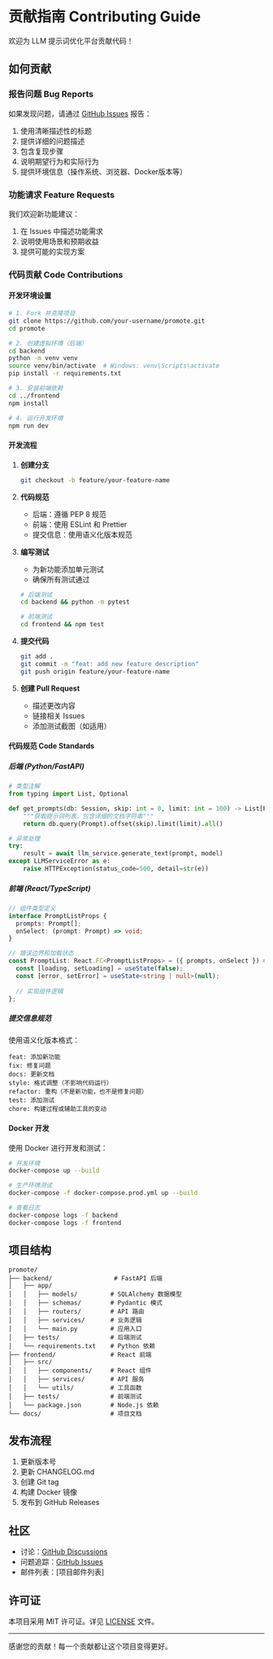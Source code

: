 # 贡献指南 Contributing Guide

欢迎为 LLM 提示词优化平台贡献代码！

## 如何贡献

### 报告问题 Bug Reports

如果发现问题，请通过 [GitHub Issues](../../issues) 报告：

1. 使用清晰描述性的标题
2. 提供详细的问题描述
3. 包含复现步骤
4. 说明期望行为和实际行为
5. 提供环境信息（操作系统、浏览器、Docker版本等）

### 功能请求 Feature Requests

我们欢迎新功能建议：

1. 在 Issues 中描述功能需求
2. 说明使用场景和预期收益
3. 提供可能的实现方案

### 代码贡献 Code Contributions

#### 开发环境设置

```bash
# 1. Fork 并克隆项目
git clone https://github.com/your-username/promote.git
cd promote

# 2. 创建虚拟环境（后端）
cd backend
python -m venv venv
source venv/bin/activate  # Windows: venv\Scripts\activate
pip install -r requirements.txt

# 3. 安装前端依赖
cd ../frontend
npm install

# 4. 运行开发环境
npm run dev
```

#### 开发流程

1. **创建分支**
   ```bash
   git checkout -b feature/your-feature-name
   ```

2. **代码规范**
   - 后端：遵循 PEP 8 规范
   - 前端：使用 ESLint 和 Prettier
   - 提交信息：使用语义化版本规范

3. **编写测试**
   - 为新功能添加单元测试
   - 确保所有测试通过
   ```bash
   # 后端测试
   cd backend && python -m pytest
   
   # 前端测试
   cd frontend && npm test
   ```

4. **提交代码**
   ```bash
   git add .
   git commit -m "feat: add new feature description"
   git push origin feature/your-feature-name
   ```

5. **创建 Pull Request**
   - 描述更改内容
   - 链接相关 Issues
   - 添加测试截图（如适用）

#### 代码规范 Code Standards

##### 后端 (Python/FastAPI)

```python
# 类型注解
from typing import List, Optional

def get_prompts(db: Session, skip: int = 0, limit: int = 100) -> List[Prompt]:
    """获取提示词列表，包含详细的文档字符串"""
    return db.query(Prompt).offset(skip).limit(limit).all()

# 异常处理
try:
    result = await llm_service.generate_text(prompt, model)
except LLMServiceError as e:
    raise HTTPException(status_code=500, detail=str(e))
```

##### 前端 (React/TypeScript)

```typescript
// 组件类型定义
interface PromptListProps {
  prompts: Prompt[];
  onSelect: (prompt: Prompt) => void;
}

// 错误边界和加载状态
const PromptList: React.FC<PromptListProps> = ({ prompts, onSelect }) => {
  const [loading, setLoading] = useState(false);
  const [error, setError] = useState<string | null>(null);
  
  // 实现组件逻辑
};
```

##### 提交信息规范

使用语义化版本格式：

```
feat: 添加新功能
fix: 修复问题
docs: 更新文档
style: 格式调整（不影响代码运行）
refactor: 重构（不是新功能，也不是修复问题）
test: 添加测试
chore: 构建过程或辅助工具的变动
```

#### Docker 开发

使用 Docker 进行开发和测试：

```bash
# 开发环境
docker-compose up --build

# 生产环境测试
docker-compose -f docker-compose.prod.yml up --build

# 查看日志
docker-compose logs -f backend
docker-compose logs -f frontend
```

## 项目结构

```
promote/
├── backend/                 # FastAPI 后端
│   ├── app/
│   │   ├── models/         # SQLAlchemy 数据模型
│   │   ├── schemas/        # Pydantic 模式
│   │   ├── routers/        # API 路由
│   │   ├── services/       # 业务逻辑
│   │   └── main.py         # 应用入口
│   ├── tests/              # 后端测试
│   └── requirements.txt    # Python 依赖
├── frontend/               # React 前端
│   ├── src/
│   │   ├── components/     # React 组件
│   │   ├── services/       # API 服务
│   │   └── utils/          # 工具函数
│   ├── tests/              # 前端测试
│   └── package.json        # Node.js 依赖
└── docs/                   # 项目文档
```

## 发布流程

1. 更新版本号
2. 更新 CHANGELOG.md
3. 创建 Git tag
4. 构建 Docker 镜像
5. 发布到 GitHub Releases

## 社区

- 讨论：[GitHub Discussions](../../discussions)
- 问题追踪：[GitHub Issues](../../issues)
- 邮件列表：[项目邮件列表]

## 许可证

本项目采用 MIT 许可证。详见 [LICENSE](LICENSE) 文件。

---

感谢您的贡献！每一个贡献都让这个项目变得更好。 